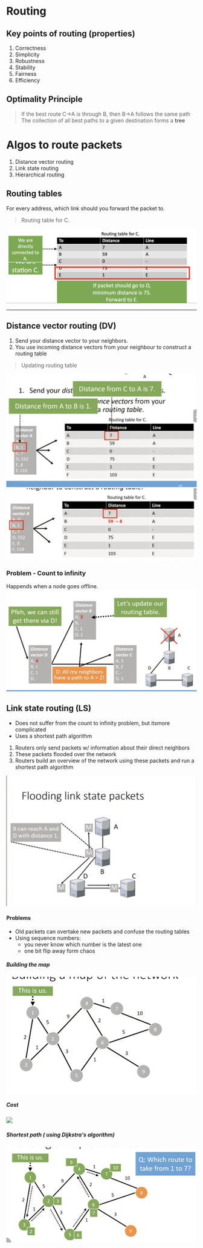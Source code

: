# Routing

## Key points of routing (properties)

1. Correctness 
2. Simplicity
3. Robustness
4. Stability
5. Fairness
6. Efficiency


## Optimality Principle
> If the best route C->A is through B, then B->A follows the same path
The collection of all best paths to a given destination forms a **tree**

# Algos to route packets
1. Distance vector routing
2. Link state routing
3. Hierarchical routing


## Routing tables
For every address, which link should you forward the packet to. 

> Routing table for C.
<img src="routing_table_eg.png">

---
## Distance vector routing (DV)

1. Send your distance vector to your neighbors.
2. You use incoming distance vectors from your neighbour to construct a routing table

> Updating routing table
<img src="routing_table_dvr1.png">
<img src="routing_table_dvr2.png">

### Problem - Count to infinity

Happends when a node goes offline.
<img src="count_to_infinity_problem.png">


## Link state routing (LS)

* Does not suffer from the count to infinity problem, but itsmore complicated
* Uses a shortest path algorithm

1. Routers only send packets w/ information about their direct neighbors
2. These packets flooded over the network
3. Routers build an overview of the network using these packets and run a shortest path algorithm

<img src="flooding_ls_packets.png">

#### Problems
* Old packets can overtake new packets and confuse the routing tables
* Using sequence numbers:
	* you never know which number is the latest one
	* one bit flip away form chaos
	

##### Building the map
<img src="ls_building_map.png">

##### Cost
<img src="ls_map_cost.png">

##### Shortest path ( using Dijkstra's algorithm)
<img src="shortest_path_alg.png">



